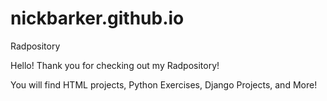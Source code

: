 # nickbarker.github.io
Radpository

Hello!  Thank you for checking out my Radpository!

You will find HTML projects, Python Exercises, Django Projects, and More!
